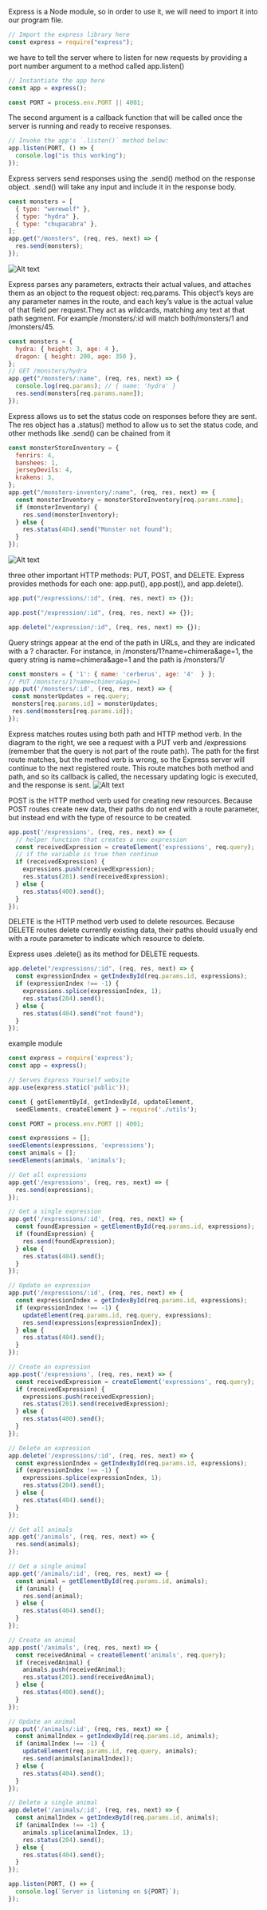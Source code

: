 Express is a Node module, so in order to use it, we will need to import it into our program file.

```js
// Import the express library here
const express = require("express");
```

we have to tell the server where to listen for new requests by providing a port number argument to a method called app.listen()

```js
// Instantiate the app here
const app = express();

const PORT = process.env.PORT || 4001;
```

The second argument is a callback function that will be called once the server is running and ready to receive responses.

```js
// Invoke the app's `.listen()` method below:
app.listen(PORT, () => {
  console.log("is this working");
});
```

Express servers send responses using the .send() method on the response object. .send() will take any input and include it in the response body.

```js
const monsters = [
  { type: "werewolf" },
  { type: "hydra" },
  { type: "chupacabra" },
];
app.get("/monsters", (req, res, next) => {
  res.send(monsters);
});
```
![Alt text](https://content.codecademy.com/courses/learn-express-routes/express_yourself_diagram_1.svg)

Express parses any parameters, extracts their actual values, and attaches them as an object to the request object: req.params. This object’s keys are any parameter names in the route, and each key’s value is the actual value of that field per request.They act as wildcards, matching any text at that path segment. For example /monsters/:id will match both/monsters/1 and /monsters/45.

```js
const monsters = {
  hydra: { height: 3, age: 4 },
  dragon: { height: 200, age: 350 },
};
// GET /monsters/hydra
app.get("/monsters/:name", (req, res, next) => {
  console.log(req.params); // { name: 'hydra' }
  res.send(monsters[req.params.name]);
});
```

Express allows us to set the status code on responses before they are sent.
The res object has a .status() method to allow us to set the status code, and other methods like .send() can be chained from it

```js
const monsterStoreInventory = {
  fenrirs: 4,
  banshees: 1,
  jerseyDevils: 4,
  krakens: 3,
};
app.get("/monsters-inventory/:name", (req, res, next) => {
  const monsterInventory = monsterStoreInventory[req.params.name];
  if (monsterInventory) {
    res.send(monsterInventory);
  } else {
    res.status(404).send("Monster not found");
  }
});
```
![Alt text](https://content.codecademy.com/courses/learn-express-routes/express_yourself_diagram_2.svg)

three other important HTTP methods: PUT, POST, and DELETE. Express provides methods for each one: app.put(), app.post(), and app.delete().

```js
app.put("/expressions/:id", (req, res, next) => {});

app.post("/expression/:id", (req, res, next) => {});

app.delete("/expression/:id", (req, res, next) => {});
```
 Query strings appear at the end of the path in URLs, and they are indicated with a ? character. For instance, in /monsters/1?name=chimera&age=1, the query string is name=chimera&age=1 and the path is /monsters/1/
 ```js
const monsters = { '1': { name: 'cerberus', age: '4'  } };
// PUT /monsters/1?name=chimera&age=1
app.put('/monsters/:id', (req, res, next) => {
  const monsterUpdates = req.query;
  monsters[req.params.id] = monsterUpdates;
  res.send(monsters[req.params.id]);
});
 ```
 Express matches routes using both path and HTTP method verb. In the diagram to the right, we see a request with a PUT verb and /expressions (remember that the query is not part of the route path). The path for the first route matches, but the method verb is wrong, so the Express server will continue to the next registered route. This route matches both method and path, and so its callback is called, the necessary updating logic is executed, and the response is sent.
![Alt text](https://content.codecademy.com/courses/learn-express-routes/express_yourself_diagram_3.svg)

POST is the HTTP method verb used for creating new resources. Because POST routes create new data, their paths do not end with a route parameter, but instead end with the type of resource to be created.
```js
app.post('/expressions', (req, res, next) => {
  // helper function that creates a new expression
  const receivedExpression = createElement('expressions', req.query);
  // if the variable is true then continue
  if (receivedExpression) {
    expressions.push(receivedExpression);
    res.status(201).send(receivedExpression);
  } else {
    res.status(400).send();
  }
});
```
DELETE is the HTTP method verb used to delete resources. Because DELETE routes delete currently existing data, their paths should usually end with a route parameter to indicate which resource to delete.

Express uses .delete() as its method for DELETE requests.
```js
app.delete("/expressions/:id", (req, res, next) => {
  const expressionIndex = getIndexById(req.params.id, expressions);
  if (expressionIndex !== -1) {
    expressions.splice(expressionIndex, 1);
    res.status(204).send();
  } else {
    res.status(404).send("not found");
  }
});
```
example module
```js
const express = require('express');
const app = express();

// Serves Express Yourself website
app.use(express.static('public'));

const { getElementById, getIndexById, updateElement,
  seedElements, createElement } = require('./utils');

const PORT = process.env.PORT || 4001;

const expressions = [];
seedElements(expressions, 'expressions');
const animals = [];
seedElements(animals, 'animals');

// Get all expressions
app.get('/expressions', (req, res, next) => {
  res.send(expressions);
});

// Get a single expression
app.get('/expressions/:id', (req, res, next) => {
  const foundExpression = getElementById(req.params.id, expressions);
  if (foundExpression) {
    res.send(foundExpression);
  } else {
    res.status(404).send();
  }
});

// Update an expression
app.put('/expressions/:id', (req, res, next) => {
  const expressionIndex = getIndexById(req.params.id, expressions);
  if (expressionIndex !== -1) {
    updateElement(req.params.id, req.query, expressions);
    res.send(expressions[expressionIndex]);
  } else {
    res.status(404).send();
  }
});

// Create an expression
app.post('/expressions', (req, res, next) => {
  const receivedExpression = createElement('expressions', req.query);
  if (receivedExpression) {
    expressions.push(receivedExpression);
    res.status(201).send(receivedExpression);
  } else {
    res.status(400).send();
  }
});

// Delete an expression
app.delete('/expressions/:id', (req, res, next) => {
  const expressionIndex = getIndexById(req.params.id, expressions);
  if (expressionIndex !== -1) {
    expressions.splice(expressionIndex, 1);
    res.status(204).send();
  } else {
    res.status(404).send();
  }
});

// Get all animals
app.get('/animals', (req, res, next) => {
  res.send(animals);
});

// Get a single animal
app.get('/animals/:id', (req, res, next) => {
  const animal = getElementById(req.params.id, animals);
  if (animal) {
    res.send(animal);
  } else {
    res.status(404).send();
  }
});

// Create an animal
app.post('/animals', (req, res, next) => {
  const receivedAnimal = createElement('animals', req.query);
  if (receivedAnimal) {
    animals.push(receivedAnimal);
    res.status(201).send(receivedAnimal);
  } else {
    res.status(400).send();
  }
});

// Update an animal
app.put('/animals/:id', (req, res, next) => {
  const animalIndex = getIndexById(req.params.id, animals);
  if (animalIndex !== -1) {
    updateElement(req.params.id, req.query, animals);
    res.send(animals[animalIndex]);
  } else {
    res.status(404).send();
  }
});

// Delete a single animal
app.delete('/animals/:id', (req, res, next) => {
  const animalIndex = getIndexById(req.params.id, animals);
  if (animalIndex !== -1) {
    animals.splice(animalIndex, 1);
    res.status(204).send();
  } else {
    res.status(404).send();
  }
});

app.listen(PORT, () => {
  console.log(`Server is listening on ${PORT}`);
});
```
